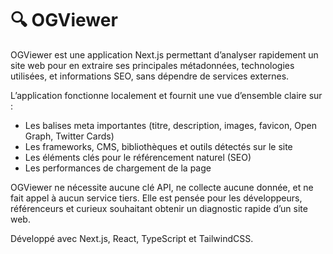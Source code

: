 # 🔍 OGViewer

OGViewer est une application Next.js permettant d’analyser rapidement un site web pour en extraire ses principales métadonnées, technologies utilisées, et informations SEO, sans dépendre de services externes.

L’application fonctionne localement et fournit une vue d’ensemble claire sur :
- Les balises meta importantes (titre, description, images, favicon, Open Graph, Twitter Cards)
- Les frameworks, CMS, bibliothèques et outils détectés sur le site
- Les éléments clés pour le référencement naturel (SEO)
- Les performances de chargement de la page

OGViewer ne nécessite aucune clé API, ne collecte aucune donnée, et ne fait appel à aucun service tiers. Elle est pensée pour les développeurs, référenceurs et curieux souhaitant obtenir un diagnostic rapide d’un site web.

Développé avec Next.js, React, TypeScript et TailwindCSS.
